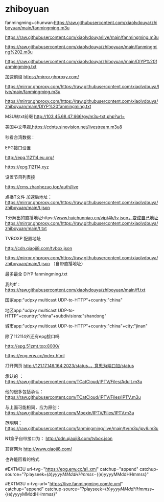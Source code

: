 # zhiboyuan
fanmingming+chunwan:https://raw.githubusercontent.com/xiaolvdouya/zhiboyuan/main/fanmingming.m3u

https://raw.githubusercontent.com/xiaolvdouya/live/main/fanmingming.m3u

https://raw.githubusercontent.com/xiaolvdouya/zhiboyuan/main/fanmingming%202.m3u

https://raw.githubusercontent.com/xiaolvdouya/zhiboyuan/main/DIYP%20fanmingming.txt

加速前缀 https://mirror.ghproxy.com/

https://mirror.ghproxy.com/https://raw.githubusercontent.com/xiaolvdouya/live/main/fanmingming.m3u

https://mirror.ghproxy.com/https://raw.githubusercontent.com/xiaolvdouya/zhiboyuan/main/DIYP%20fanmingming.txt

 M3U转txt前缀    http://103.45.68.47:666/gy/m3u-txt.php?url=

美国中文电视,https://cdnts.sinovision.net/livestream.m3u8

秒看台湾数据：

EPG接口设置

http://epg.112114.eu.org/

https://epg.112114.xyz

设置节目列表接

https://cms.zhaohezuo.top/auth/live


点播T文件 加速后地址：https://mirror.ghproxy.com/https://raw.githubusercontent.com/xiaolvdouya/zhiboyuan/main/t.json

T分解出的直播地址https://www.huichunniao.cn/vip/4k/tv.json，变成自己地址 https://mirror.ghproxy.com/https://raw.githubusercontent.com/xiaolvdouya/zhiboyuan/main/t.txt

TVBOXP 配置地址

http://cdn.qiaoji8.com/tvbox.json

https://mirror.ghproxy.com/https://raw.githubusercontent.com/xiaolvdouya/zhiboyuan/main/t.json  （自带直播地址）


最多最全 DIYP fanmingming.txt

我的ff： https://raw.githubusercontent.com/xiaolvdouya/zhiboyuan/main/ff.txt

国家app:"udpxy multicast UDP-to-HTTP"+country:"china"

地区app:"udpxy multicast UDP-to-HTTP"+country:"china"+subdivisions:"shandong"

城市app:"udpxy multicast UDP-to-HTTP"+country:"china"+city:"jinan"

除了112114外还有epg接口吗

http://epg.51zmt.top:8000/

https://epg.erw.cc/index.html

打开网页  http://121.17.146.164:2023/status，，意思为端口加/status

承认的 ：https://raw.githubusercontent.com/TCatCloud/IPTV/Files/Adult.m3u

他的很多包括承认：  https://raw.githubusercontent.com/TCatCloud/IPTV/Files/IPTV.m3u

与上面可能相同，应为原创： https://raw.githubusercontent.com/Moexin/IPTV/Files/IPTV.m3u

范明明： https://raw.githubusercontent.com/fanmingming/live/main/tv/m3u/ipv6.m3u

N1盒子自带接口为：  http://cdn.qiaoji8.com/tvbox.json   


其官网为  http://www.qiaoji8.com/

也许能回看的格式

#EXTM3U url-tvg="https://epg.erw.cc/all.xml" catchup="append" catchup-source="?playseek=${(b)yyyyMMddHHmmss}-${(e)yyyyMMddHHmmss}"

#EXTM3U x-tvg-url="https://live.fanmingming.com/e.xml" catchup="append" catchup-source="?playseek=${(b)yyyyMMddHHmmss}-${(e)yyyyMMddHHmmss}"
